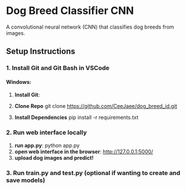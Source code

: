 # Dog Breed Classifier CNN

A convolutional neural network (CNN) that classifies dog breeds from images.

## Setup Instructions

### 1. Install Git and Git Bash in VSCode

#### Windows:
1. **Install Git**:

2. **Clone Repo**
git clone https://github.com/CeeJaee/dog_breed_id.git

3. **Install Dependencies**
pip install -r requirements.txt

### 2. Run web interface locally
1. **run app.py**: python app.py
2. **open web interface in the browser**: http://127.0.0.1:5000/
3. **upload dog images and predict!**

### 3. Run train.py and test.py (optional if wanting to create and save models)


